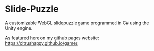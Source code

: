 # Slide-Puzzle
 A customizable WebGL slidepuzzle game programmed in C# using the Unity engine.
 
 As featured here on my github pages website: https://citrushappy.github.io/games
 

